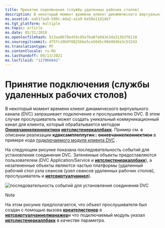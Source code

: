 ```yaml
---
title: Принятие подключения (службы удаленных рабочих столов)
description: В некоторый момент времени клиент динамического виртуального канала (DVC) запрашивает подключение к прослушивателю DVC.
ms.assetid: eab17aa9-590c-4da2-a1a9-6e50a11d1de7
ms.tgt_platform: multiple
ms.topic: article
ms.date: 05/31/2018
ms.openlocfilehash: b13aa0b78e459c85e7ba07e043e3da313b3f6118
ms.sourcegitcommit: d75fc10b9f0825bbe5ce5045c90d4045e3c53243
ms.translationtype: MT
ms.contentlocale: ru-RU
ms.lasthandoff: 09/13/2021
ms.locfileid: "127066842"
---
```

# <a name="accepting-a-connection-remote-desktop-services"></a>Принятие подключения (службы удаленных рабочих столов)

В некоторый момент времени клиент динамического виртуального канала (DVC) запрашивает подключение к прослушивателю DVC. В этом случае прослушиватель может создать уникальный коммуникационный канал для клиента, который обрабатывается методом [**Онневчаннелконнектион**](/windows/desktop/api/TsVirtualChannels/nf-tsvirtualchannels-iwtslistenercallback-onnewchannelconnection) [**ивтслистенеркаллбакк**](/windows/desktop/api/TsVirtualChannels/nn-tsvirtualchannels-iwtsvirtualchannelcallback). Пример см. в описании реализации **кдвксамплеплугин:: онневчаннелконнектион** в примере кода [подключаемого модуля клиента DVC](dvc-client-plug-in-example.md) .

На следующем рисунке показана последовательность событий для установления соединения DVC. Затененные объекты предоставляются пользователем (DVC Application/Service и [**ивтслистенеркаллбакк**](/windows/desktop/api/TsVirtualChannels/nn-tsvirtualchannels-iwtslistenercallback)), а незатененные объекты являются частью платформы (удаленный рабочий стол узла сеансов (узел сеансов удаленных рабочих столов), прослушиватель и [**ивтсвиртуалчаннел**](/windows/desktop/api/TsVirtualChannels/nn-tsvirtualchannels-iwtsvirtualchannel)).

![последовательность событий для установления соединения DVC](images/acceptingconnection.png)

> [!Note]  
> На этом рисунке предполагается, что объект прослушивателя был создан с помощью вызова [**креателистенер**](/windows/desktop/api/TsVirtualChannels/nf-tsvirtualchannels-iwtsvirtualchannelmanager-createlistener) в [**ивтсвиртуалчаннелманажер**](/windows/desktop/api/TsVirtualChannels/nn-tsvirtualchannels-iwtsvirtualchannelmanager)и что подключаемый модуль указал [**ивтслистенеркаллбакк**](/windows/desktop/api/TsVirtualChannels/nn-tsvirtualchannels-iwtslistenercallback) в качестве параметра.

 

 

 





